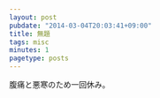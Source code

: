 ```yaml
---
layout: post
pubdate: "2014-03-04T20:03:41+09:00"
title: 無題
tags: misc
minutes: 1
pagetype: posts
---
```

腹痛と悪寒のため一回休み。

